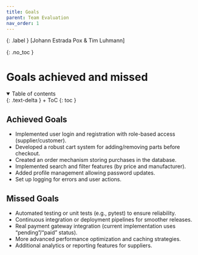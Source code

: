 ```yaml
---
title: Goals
parent: Team Evaluation
nav_order: 1
---
```


{: .label }
[Johann Estrada Pox & Tim Luhmann]

{: .no_toc }
# Goals achieved and missed

<details open markdown="block">
{: .text-delta }
<summary>Table of contents</summary>
+ ToC
{: toc }
</details>

## Achieved Goals
- Implemented user login and registration with role-based access (supplier/customer).
- Developed a robust cart system for adding/removing parts before checkout.
- Created an order mechanism storing purchases in the database.
- Implemented search and filter features (by price and manufacturer).
- Added profile management allowing password updates.
- Set up logging for errors and user actions.

## Missed Goals
- Automated testing or unit tests (e.g., pytest) to ensure reliability.
- Continuous integration or deployment pipelines for smoother releases.
- Real payment gateway integration (current implementation uses “pending”/“paid” status).
- More advanced performance optimization and caching strategies.
- Additional analytics or reporting features for suppliers.
